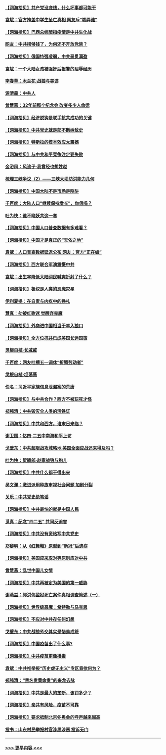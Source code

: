 #### [【网海拾贝】共产党没底线，什么坏事都可能干](../pages/nsc993/n12942090.md?t=05131501) 
#### [袁斌：官方掩盖中学生坠亡真相 网友斥“糊弄谁”](../pages/nsc993/n12942029.md?t=05131501) 
#### [【网海拾贝】巴西总统暗指疫情是中共生化战](../pages/nsc993/n12938999.md?t=05131501) 
#### [网友：中共捞够钱了，为何还不开放党禁？](../pages/nsc993/n12938952.md?t=05131501) 
#### [【网海拾贝】俄国恃强凌弱，中共恶贯满盈](../pages/nsc993/n12936626.md?t=05131501) 
#### [袁斌：一个大陆女孩被强奸后报警的屈辱经历](../pages/nsc993/n12936547.md?t=05131501) 
#### [李春草：木兰花·战狼与美谍](../pages/nsc993/n12935995.md?t=05131501) 
#### [源清晨：中共人](../pages/nsc993/n12935589.md?t=05131501) 
#### [曾慧燕：32年前那个纪念会 改变多少人命运](../pages/nsc993/n12934233.md?t=05131501) 
#### [【网海拾贝】经济脱钩是联手抗共成功的关键](../pages/nsc993/n12934176.md?t=05131501) 
#### [【网海拾贝】中共党史就是部不断树敌史](../pages/nsc993/n12932844.md?t=05131501) 
#### [【网海拾贝】特斯拉的模本效应太震撼](../pages/nsc993/n12925626.md?t=05131501) 
#### [【网海拾贝】与中共和平竞争注定要失败](../pages/nsc993/n12923326.md?t=05131501) 
#### [金浴凤：风流子‧我曾经也想姓赵](../pages/nsc993/n12920911.md?t=05131501) 
#### [梳理三峡争议（2）——三峡大坝防洪能力几何](../pages/nsc993/n12920173.md?t=05131501) 
#### [【网海拾贝】中国大陆不是市场是陷阱](../pages/nsc993/n12920143.md?t=05131501) 
#### [千百度：大陆人口“继续保持增长”，你信吗？](../pages/nsc993/n12918946.md?t=05131501) 
#### [吐为快：谁不晓妖共这一套](../pages/nsc993/n12918941.md?t=05131501) 
#### [【网海拾贝】中国人口普查数据有多难看？](../pages/nsc993/n12917822.md?t=05131501) 
#### [【网海拾贝】中国才是真正的“无依之地”](../pages/nsc993/n12915845.md?t=05131501) 
#### [袁斌：人口普查数据延迟公布 网友：官方“正在编”](../pages/nsc993/n12915748.md?t=05131501) 
#### [【网海拾贝】西方联合军演震慑中共](../pages/nsc993/n12913466.md?t=05131501) 
#### [袁斌：出生率降低大陆网民喊爽折射了什么？](../pages/nsc993/n12913365.md?t=05131501) 
#### [【网海拾贝】极权是人类的恶魔灾星](../pages/nsc993/n12910697.md?t=05131501) 
#### [伊利夏提：在自责与内疚中的挣扎](../pages/nsc993/n12910493.md?t=05131501) 
#### [慧真：勿被红歌迷 觉醒弃赤魔](../pages/nsc993/n12910485.md?t=05131501) 
#### [【网海拾贝】外商进中国相当于羊入狼口](../pages/nsc993/n12908274.md?t=05131501) 
#### [【网海拾贝】全方位抗共已成美国长远国策](../pages/nsc993/n12906878.md?t=05131501) 
#### [灵根自植‧长戚戚](../pages/nsc993/n12905585.md?t=05131501) 
#### [千百度：网友吐槽五一调休“折腾劳动者”](../pages/nsc993/n12905934.md?t=05131501) 
#### [灵根自植‧坦荡荡](../pages/nsc993/n12905562.md?t=05131501) 
#### [佚名：习近平家族信息泄漏案的荒唐](../pages/nsc993/n12904705.md?t=05131501) 
#### [【网海拾贝】与中共合作？西方不被玩死才怪](../pages/nsc993/n12903873.md?t=05131501) 
#### [郑纯清：中共毁灭全人类的活铁证](../pages/nsc993/n12903785.md?t=05131501) 
#### [【网海拾贝】中共和西方，谁末日来临？](../pages/nsc993/n12903482.md?t=05131501) 
#### [谢卫国：忆四‧二五中南海和平上访](../pages/nsc993/n12902192.md?t=05131501) 
#### [戈壁东：中共超限战攻城略地 美国全面应战还来得及吗？](../pages/nsc993/n12902297.md?t=05131501) 
#### [吐为快：贺骄郎‧赵家战狼与狗儿](../pages/nsc993/n12902280.md?t=05131501) 
#### [【网海拾贝】中共什么都干得出来](../pages/nsc993/n12897500.md?t=05131501) 
#### [吴文渊：激进派用种族审视社会问题 加剧分裂](../pages/nsc993/n12893881.md?t=05131501) 
#### [关乐：中共党史绝笔谣](../pages/nsc993/n12897270.md?t=05131501) 
#### [【网海拾贝】中共最怕的就是中国人民](../pages/nsc993/n12894705.md?t=05131501) 
#### [觅真：纪念“四二五” 共同反迫害](../pages/nsc993/n12894553.md?t=05131501) 
#### [【网海拾贝】中共没有资格写中共党史](../pages/nsc993/n12892231.md?t=05131501) 
#### [郑黎明：从《红舞鞋》原型到“新冠”后遗症](../pages/nsc993/n12890469.md?t=05131501) 
#### [【网海拾贝】美国应采取对等原则应对中共](../pages/nsc993/n12889176.md?t=05131501) 
#### [曾慧燕：乱世中国儿女情](../pages/nsc993/n12887931.md?t=05131501) 
#### [【网海拾贝】中共再被定为美国的第一威胁](../pages/nsc993/n12887580.md?t=05131501) 
#### [谢燕益：郭洪伟监狱死亡案件真相调查简述（一）](../pages/nsc993/n12885648.md?t=05131501) 
#### [【网海拾贝】世界级恶魔：希特勒与马克思](../pages/nsc993/n12884062.md?t=05131501) 
#### [【网海拾贝】不应对中共存任何幻想](../pages/nsc993/n12881460.md?t=05131501) 
#### [戈壁东：中共战狼外交其实是恼羞成怒](../pages/nsc993/n12880392.md?t=05131501) 
#### [【网海拾贝】中国疫苗出了什么事?](../pages/nsc993/n12879124.md?t=05131501) 
#### [【网海拾贝】中共疫苗更像播毒](../pages/nsc993/n12876631.md?t=05131501) 
#### [袁斌：中共推举报“历史虚无主义”专区意欲何为？](../pages/nsc993/n12876530.md?t=05131501) 
#### [郑纯清：“黑名贵黄命贵”的来龙去脉](../pages/nsc993/n12875589.md?t=05131501) 
#### [【网海拾贝】中共是最大的垄断，该罚多少？](../pages/nsc993/n12874006.md?t=05131501) 
#### [【网海拾贝】亲共有风险，疫苗不可靠](../pages/nsc993/n12872224.md?t=05131501) 
#### [【网海拾贝】要求抵制北京冬奥会的呼声越来越高](../pages/nsc993/n12868962.md?t=05131501) 
#### [投书：山东村民举报村官涉黑涉恶 投诉无门](../pages/nsc993/n12869726.md?t=05131501) 

----
#### [ >>> 更早内容 <<< ](../indexes/nsc993-earlier.md)
